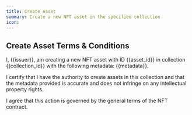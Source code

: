 ```yaml
---
title: Create Asset
summary: Create a new NFT asset in the specified collection
icon: 
---
```


## Create Asset Terms & Conditions

I, {{issuer}}, am creating a new NFT asset with ID {{asset_id}} in collection {{collection_id}} 
with the following metadata: {{metadata}}.

I certify that I have the authority to create assets in this collection and
that the metadata provided is accurate and does not infringe on any intellectual property rights.

I agree that this action is governed by the general terms of the NFT contract.